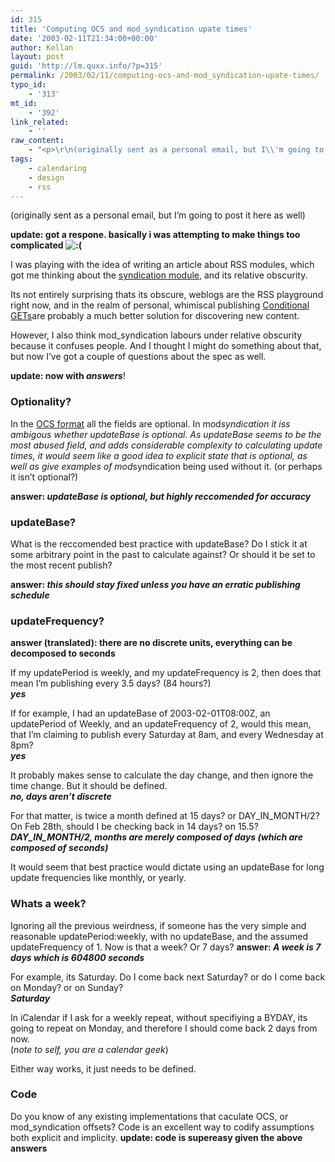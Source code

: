 ```yaml
---
id: 315
title: 'Computing OCS and mod_syndication upate times'
date: '2003-02-11T21:34:00+00:00'
author: Kellan
layout: post
guid: 'http://lm.quxx.info/?p=315'
permalink: /2003/02/11/computing-ocs-and-mod_syndication-upate-times/
typo_id:
    - '313'
mt_id:
    - '392'
link_related:
    - ''
raw_content:
    - "<p>\r\n(originally sent as a personal email, but I\\'m going to post it here as well)\r\n</p>\r\n<b>update: got a respone.   basically i was attempting to make things too complicated :(</b>\r\n</p>\r\n<p>\r\nI was playing with the idea of writing an article about RSS modules, which got\r\nme thinking about the \r\n<a href=\\\"http://purl.org/rss/1.0/modules/syndication/\\\">syndication module</a>, and its relative obscurity.\r\n</p>\r\n<p>\r\nIts not entirely surprising thats its obscure, weblogs are the RSS playground\r\nright now, and in the realm of personal, whimiscal publishing \r\n<a href=\\\"http://fishbowl.pastiche.org/archives/001132.html\\\">Conditional GETs</a>\r\nare probably a much better solution for discovering new content.\r\n</p>\r\n<p>\r\nHowever, I also think mod_syndication labours under relative obscurity because it confuses\r\npeople.  And I thought I might do something about that, but now I\\'ve got a\r\ncouple of questions about the spec as well.\r\n</p>\r\n<p>\r\n<b>update: now with <cite>answers</cite></b>!\r\n</p>\n<p>\r\n<h3>Optionality?</h3>\r\n\r\nIn the \r\n<a href=\\\"http://internetalchemy.org/ocs/\\\">OCS format</a> all the fields are optional.  In mod_syndication it iss ambigous\r\nwhether updateBase is optional.  As updateBase seems to be the most abused\r\nfield, and adds considerable complexity to calculating update times, it would\r\nseem like a good idea to explicit state that is optional, as well as give\r\nexamples of mod_syndication being used without it. (or perhaps it isn\\'t\r\noptional?)\r\n</p>\r\n<p><b>answer: <cite>updateBase is optional, but highly reccomended for accuracy</b></p>\r\n<p>\r\n\r\n<h3>updateBase?</h3>\r\nWhat is the reccomended best practice with updateBase?  Do I stick it at some\r\narbitrary point in the past to calculate against?  Or should it be set to the\r\nmost recent publish?\r\n</p>\r\n<p><b>answer: <cite>this should stay fixed unless you have an erratic publishing schedule</cite></b></p>\r\n\r\n<p>\r\n<h3>updateFrequency?</h3>\r\n</P>\r\n<p><b>answer (translated): there are no discrete units, everything can be decomposed to seconds</b></p>\r\n<P>\r\nIf my updatePeriod is weekly, and my updateFrequency is 2, then does that mean\r\nI\\'m publishing every 3.5 days?  (84 hours?) \r\n<br /><b><cite>yes</cite></b>\r\n</p> \r\n\r\n<p> If for example, I had an\r\nupdateBase of 2003-02-01T08:00Z, an updatePeriod of Weekly, and an\r\nupdateFrequency of 2, would this mean, that I\\'m claiming to publish every\r\nSaturday at 8am, and every Wednesday at 8pm?\r\n<br /><b><cite>yes</cite></b>\r\n\r\n</p>\r\n\r\n<p> It probably makes sense to calculate the day change, and then ignore the\r\ntime change.  But it should be defined.\r\n<br /><b><cite>no, days aren\\'t discrete</cite></b>\r\n</p>\r\n\r\n<p> For that matter, is twice a month defined at 15 days?  or DAY_IN_MONTH/2? \r\nOn Feb 28th, should I be checking back in 14 days? on 15.5?\r\n<br /><b><cite>DAY_IN_MONTH/2, months are merely composed of days (which are composed of seconds)</cite></b>\r\n</p>\r\n\r\n<p> It would seem that best practice would dictate using an updateBase for long\r\nupdate frequencies like monthly, or yearly.\r\n</p>\r\n\r\n<p>\r\n<h3>Whats a week?</h3>\r\nIgnoring all the previous weirdness, if someone has the very simple and\r\nreasonable updatePeriod:weekly, with no updateBase, and the assumed\r\nupdateFrequency of 1.  Now is that a week?  Or 7 days? \r\n</p>\r\n<p><b>answer: <cite>A week is 7 days which is 604800 seconds\r\n</cite></b></p>\r\n\r\n<p> For example, its Saturday.  Do I come back next Saturday?  or do I come\r\nback on Monday?  or on Sunday?  \r\n<br /><b><cite>Saturday</cite></b>\r\n</p>\r\n\r\n<p> In iCalendar if I ask for a weekly repeat, without specifiying a BYDAY, its\r\ngoing to repeat on Monday, and therefore I should come back 2 days from now.\r\n<br />(<em>note to self, you are a calendar geek</em>)</b>\r\n</p>\r\n\r\n<p> Either way works, it just needs to be defined. </p>\r\n\r\n<p>\r\n<h3>Code</h3>\r\nDo you know of any existing implementations that caculate OCS, or\r\nmod_syndication offsets?  Code is an excellent way to codify assumptions both\r\nexplicit and implicity.\r\n</p>\r\n<p>\r\n<b>update: code is supereasy given the above answers</b>\r\n</p>"
tags:
    - calendaring
    - design
    - rss
---
```


(originally sent as a personal email, but I’m going to post it here as well)

**update: got a respone. basically i was attempting to make things too complicated ![:(](http://lm.local/wp-includes/images/smilies/frownie.png)**

I was playing with the idea of writing an article about RSS modules, which got me thinking about the [syndication module](http://purl.org/rss/1.0/modules/syndication/), and its relative obscurity.

Its not entirely surprising thats its obscure, weblogs are the RSS playground right now, and in the realm of personal, whimiscal publishing [Conditional GETs](http://fishbowl.pastiche.org/archives/001132.html)are probably a much better solution for discovering new content.

However, I also think mod\_syndication labours under relative obscurity because it confuses people. And I thought I might do something about that, but now I’ve got a couple of questions about the spec as well.

**update: now with <cite>answers</cite>**!

### Optionality?

In the [OCS format](http://internetalchemy.org/ocs/) all the fields are optional. In mod*syndication it iss ambigous whether updateBase is optional. As updateBase seems to be the most abused field, and adds considerable complexity to calculating update times, it would seem like a good idea to explicit state that is optional, as well as give examples of mod*syndication being used without it. (or perhaps it isn’t optional?)

**answer: <cite>updateBase is optional, but highly reccomended for accuracy</cite>**

### updateBase?

What is the reccomended best practice with updateBase? Do I stick it at some arbitrary point in the past to calculate against? Or should it be set to the most recent publish?

**answer: <cite>this should stay fixed unless you have an erratic publishing schedule</cite>**

### updateFrequency?

**answer (translated): there are no discrete units, everything can be decomposed to seconds**

If my updatePeriod is weekly, and my updateFrequency is 2, then does that mean I’m publishing every 3.5 days? (84 hours?)   
**<cite>yes</cite>**

 If for example, I had an updateBase of 2003-02-01T08:00Z, an updatePeriod of Weekly, and an updateFrequency of 2, would this mean, that I’m claiming to publish every Saturday at 8am, and every Wednesday at 8pm?   
**<cite>yes</cite>**

 It probably makes sense to calculate the day change, and then ignore the time change. But it should be defined.   
**<cite>no, days aren’t discrete</cite>**

 For that matter, is twice a month defined at 15 days? or DAY\_IN\_MONTH/2? On Feb 28th, should I be checking back in 14 days? on 15.5?   
**<cite>DAY\_IN\_MONTH/2, months are merely composed of days (which are composed of seconds)</cite>**

 It would seem that best practice would dictate using an updateBase for long update frequencies like monthly, or yearly.

### Whats a week?

Ignoring all the previous weirdness, if someone has the very simple and reasonable updatePeriod:weekly, with no updateBase, and the assumed updateFrequency of 1. Now is that a week? Or 7 days? **answer: <cite>A week is 7 days which is 604800 seconds </cite>**

 For example, its Saturday. Do I come back next Saturday? or do I come back on Monday? or on Sunday?   
**<cite>Saturday</cite>**

 In iCalendar if I ask for a weekly repeat, without specifiying a BYDAY, its going to repeat on Monday, and therefore I should come back 2 days from now.   
(*note to self, you are a calendar geek*)

 Either way works, it just needs to be defined.

### Code

Do you know of any existing implementations that caculate OCS, or mod\_syndication offsets? Code is an excellent way to codify assumptions both explicit and implicity. **update: code is supereasy given the above answers**